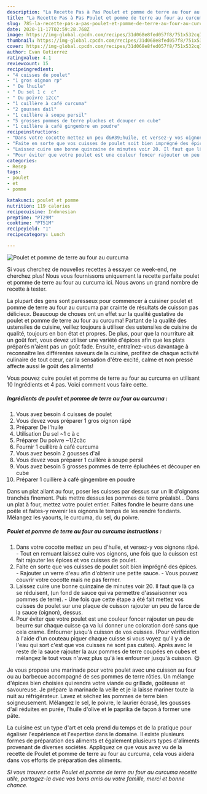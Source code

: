 ```yaml
---
description: "La Recette Pas à Pas Poulet et pomme de terre au four au curcuma"
title: "La Recette Pas à Pas Poulet et pomme de terre au four au curcuma"
slug: 785-la-recette-pas-a-pas-poulet-et-pomme-de-terre-au-four-au-curcuma
date: 2020-11-17T02:59:28.768Z
image: https://img-global.cpcdn.com/recipes/31d068e8fed057f8/751x532cq70/poulet-et-pomme-de-terre-au-four-au-curcuma-photo-principale-de-la-recette.jpg
thumbnail: https://img-global.cpcdn.com/recipes/31d068e8fed057f8/751x532cq70/poulet-et-pomme-de-terre-au-four-au-curcuma-photo-principale-de-la-recette.jpg
cover: https://img-global.cpcdn.com/recipes/31d068e8fed057f8/751x532cq70/poulet-et-pomme-de-terre-au-four-au-curcuma-photo-principale-de-la-recette.jpg
author: Evan Gutierrez
ratingvalue: 4.1
reviewcount: 15
recipeingredient:
- "4 cuisses de poulet"
- "1 gros oignon rp"
- " De lhuile"
- " Du sel 1 c  c"
- " Du poivre 12cc"
- "1 cuillère à café curcuma"
- "2 gousses dail"
- "1 cuillère à soupe persil"
- "5 grosses pommes de terre pluches et dcouper en cube"
- "1 cuillère à café gingembre en poudre"
recipeinstructions:
- "Dans votre cocotte mettez un peu d&#39;huile, et versez-y vos oignons râpé. Tout en remuant laissez cuire vos oignons, une fois que la cuisson est fait rajouter les épices et vos cuisses de poulet."
- "Faite en sorte que vos cuisses de poulet soit bien imprégné des épices. Rajouter un verre d&#39;eau afin d&#39;obtenir une petite sauce. Vous pouvez couvrir votre cocotte mais ne pas fermer."
- "Laissez cuire une bonne quinzaine de minutes voir 20. Il faut que là ça se réduisent, (un fond de sauce qui va permettre d&#39;assaisonner vos pommes de terre). Une fois que cette étape a été fait mettez vos cuisses de poulet sur une plaque de cuisson rajouter un peu de farce de la sauce (oignon), dessus."
- "Pour éviter que votre poulet est une couleur foncer rajouter un peu de beurre sur chaque cuisse ça va lui donner une coloration doré sans que cela crame. Enfourner jusqu&#39;à cuisson de vos cuisses. (Pour vérification à l&#39;aide d&#39;un couteau piquer chaque cuisse si vous voyez qu&#39;il y a de l&#39;eau qui sort c&#39;est que vos cuisses ne sont pas cuites). Après avec le reste de la sauce rajouter la aux pommes de terre coupées en cubes et mélangez le tout vous n&#39;avez plus qu&#39;à les enfourner jusqu&#39;à cuisson. 😋"
categories:
- Resep
tags:
- poulet
- et
- pomme

katakunci: poulet et pomme 
nutrition: 119 calories
recipecuisine: Indonesian
preptime: "PT29M"
cooktime: "PT51M"
recipeyield: "1"
recipecategory: Lunch

---
```



![Poulet et pomme de terre au four au curcuma](https://img-global.cpcdn.com/recipes/31d068e8fed057f8/751x532cq70/poulet-et-pomme-de-terre-au-four-au-curcuma-photo-principale-de-la-recette.jpg)

Si vous cherchez de nouvelles recettes à essayer ce week-end, ne cherchez plus! Nous vous fournissons uniquement la recette parfaite poulet et pomme de terre au four au curcuma ici. Nous avons un grand nombre de recette à tester.

La plupart des gens sont paresseux pour commencer à cuisiner poulet et pomme de terre au four au curcuma par crainte de résultats de cuisson pas délicieux. Beaucoup de choses ont un effet sur la qualité gustative de poulet et pomme de terre au four au curcuma! Partant de la qualité des ustensiles de cuisine, veillez toujours à utiliser des ustensiles de cuisine de qualité, toujours en bon état et propres. De plus, pour que la nourriture ait un goût fort, vous devez utiliser une variété d'épices afin que les plats préparés n'aient pas un goût fade. Ensuite, entraînez-vous davantage à reconnaître les différentes saveurs de la cuisine, profitez de chaque activité culinaire de tout cœur, car la sensation d'être excité, calme et non pressé affecte aussi le goût des aliments!

<!--inarticleads1-->

Vous pouvez cuire poulet et pomme de terre au four au curcuma en utilisant 10 Ingrédients et 4 pas. Voici comment vous faire cette.

##### Ingrédients de poulet et pomme de terre au four au curcuma :

1. Vous avez besoin 4 cuisses de poulet
1. Vous devez vous préparer 1 gros oignon râpé
1. Préparer  De l&#39;huile
1. Utilisation  Du sel ~1 c à c
1. Préparer  Du poivre ~1/2càc
1. Fournir 1 cuillère à café curcuma
1. Vous avez besoin 2 gousses d&#39;ail
1. Vous devez vous préparer 1 cuillère à soupe persil
1. Vous avez besoin 5 grosses pommes de terre épluchées et découper en cube
1. Préparer 1 cuillère à café gingembre en poudre


Dans un plat allant au four, poser les cuisses par dessus sur un lit d&#39;oignons tranchés finement. Puis mettre dessus les pommes de terre préalabl… Dans un plat à four, mettez votre poulet entier. Faites fondre le beurre dans une poêle et faites-y revenir les oignons le temps de les rendre fondants. Mélangez les yaourts, le curcuma, du sel, du poivre. 

<!--inarticleads2-->

##### Poulet et pomme de terre au four au curcuma instructions :

1. Dans votre cocotte mettez un peu d&#39;huile, et versez-y vos oignons râpé. - Tout en remuant laissez cuire vos oignons, une fois que la cuisson est fait rajouter les épices et vos cuisses de poulet.
1. Faite en sorte que vos cuisses de poulet soit bien imprégné des épices. - Rajouter un verre d&#39;eau afin d&#39;obtenir une petite sauce. - Vous pouvez couvrir votre cocotte mais ne pas fermer.
1. Laissez cuire une bonne quinzaine de minutes voir 20. Il faut que là ça se réduisent, (un fond de sauce qui va permettre d&#39;assaisonner vos pommes de terre). - Une fois que cette étape a été fait mettez vos cuisses de poulet sur une plaque de cuisson rajouter un peu de farce de la sauce (oignon), dessus.
1. Pour éviter que votre poulet est une couleur foncer rajouter un peu de beurre sur chaque cuisse ça va lui donner une coloration doré sans que cela crame. Enfourner jusqu&#39;à cuisson de vos cuisses. (Pour vérification à l&#39;aide d&#39;un couteau piquer chaque cuisse si vous voyez qu&#39;il y a de l&#39;eau qui sort c&#39;est que vos cuisses ne sont pas cuites). Après avec le reste de la sauce rajouter la aux pommes de terre coupées en cubes et mélangez le tout vous n&#39;avez plus qu&#39;à les enfourner jusqu&#39;à cuisson. 😋


Je vous propose une marinade pour votre poulet avec une cuisson au four ou au barbecue accompagné de ses pommes de terre rôties. Un mélange d&#39;épices bien choisies qui rendra votre viande ou grillade, goûteuse et savoureuse. Je prépare la marinade la veille et je la laisse mariner toute la nuit au réfrigérateur. Lavez et séchez les pommes de terre bien soigneusement. Mélangez le sel, le poivre, le laurier écrasé, les gousses d&#39;ail réduites en purée, l&#39;huile d&#39;olive et le paprika de façon à former une pâte. 

<!--inarticleads1-->

<p>
La cuisine est un type d'art et cela prend du temps et de la pratique pour égaliser l'expérience et l'expertise dans le domaine. Il existe plusieurs formes de préparation des aliments et également plusieurs types d'aliments provenant de diverses sociétés. Appliquez ce que vous avez vu de la recette de Poulet et pomme de terre au four au curcuma, cela vous aidera dans vos efforts de préparation des aliments.
</p>

<p>
<i>Si vous trouvez cette Poulet et pomme de terre au four au curcuma recette utile, partagez-la avec vos bons amis ou votre famille, merci et bonne chance.</i>
</p>

